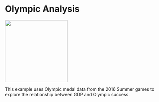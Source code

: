 # Olympic Analysis

[<img src="https://user-images.githubusercontent.com/76118972/152565798-a5886ae3-dd2b-47b1-b36e-dfbcb3c84f89.png" width="200"/>](https://matlab.mathworks.com/open?repo=matlabchan/olympic-analysis&file=OlympicAnalysis.mlx)

This example uses Olympic medal data from the 2016 Summer games to explore the relationship between GDP and Olympic success.
